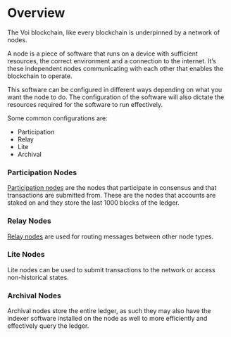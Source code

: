 # Overview

The Voi blockchain, like every blockchain is underpinned by a network of nodes.

A node is a piece of software that runs on a device with sufficient resources, the correct environment and a connection to the internet. It’s these independent nodes communicating with each other that enables the blockchain to operate.

This software can be configured in different ways depending on what you want the node to do. The configuration of the software will also dictate the resources required for the software to run effectively.

Some common configurations are:



* Participation
* Relay
* Lite
* Archival


### Participation Nodes

[Participation nodes](https://docs.voi.network/node-runners/run-a-participation-node/) are the nodes that participate in consensus and that transactions are submitted from. These are the nodes that accounts are staked on and they store the last 1000 blocks of the ledger.


### Relay Nodes

[Relay nodes](https://docs.voi.network/node-runners/become-a-relay-runner/) are used for routing messages between other node types.


### Lite Nodes

Lite nodes can be used to submit transactions to the network or access non-historical states.


### Archival Nodes

Archival nodes store the entire ledger, as such they may also have the indexer software installed on the node as well to more efficiently and effectively query the ledger.
